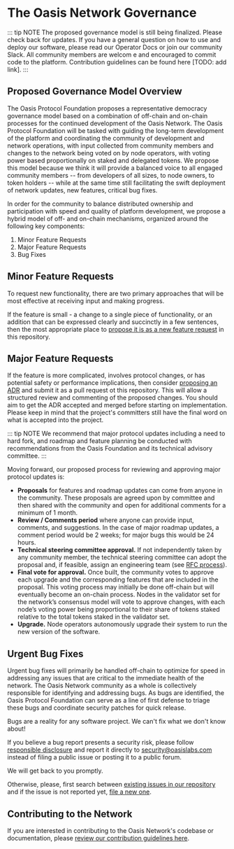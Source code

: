 # The Oasis Network Governance

::: tip NOTE The proposed governance model is still
being finalized. Please check back for updates. If you
have a general question on how to use and deploy our
software, please read our Operator Docs or join our
community Slack. All community members are welcom
e and encouraged to commit code to the platform.
Contribution guidelines can be found here [TODO: add link].
:::

## Proposed Governance Model Overview

The Oasis Protocol Foundation proposes a representative democracy
governance model based on a combination of off-chain and on-chain
processes for the continued development of the Oasis Network. The
Oasis Protocol Foundation will be tasked with guiding the long-term
development of the platform and coordinating the community of
development and network operations, with input collected from
community members and changes to the network being voted on by
node operators, with voting power based proportionally on staked
and delegated tokens. We propose this model because we think it
will provide a balanced voice to all engaged community members
-- from developers of all sizes, to node owners, to token holders
-- while at the same time still facilitating the swift deployment
of network updates, new features, critical bug fixes.

In order for the community to balance distributed ownership and
participation with speed and quality of platform development, we
propose a hybrid model of off- and on-chain mechanisms, organized
around the following key components:

1. Minor Feature Requests
2. Major Feature Requests
3. Bug Fixes

## Minor Feature Requests

To request new functionality, there are two primary approaches
that will be most effective at receiving input and making
progress.

If the feature is small - a change to a single piece of
functionality, or an addition that can be expressed clearly
and succinctly in a few sentences, then the most appropriate
place to [propose it is as a new feature request] in this
repository.

## Major Feature Requests

If the feature is more complicated, involves protocol
changes, or has potential safety or performance implications,
then consider [proposing an ADR] and submit it as a pull request
ot this repository. This will allow a structured review and
commenting of the proposed changes. You should aim to get
the ADR accepted and merged before starting on implementation.
Please keep in mind that the project's committers still have
the final word on what is accepted into the project.

::: tip NOTE
We recommend that major protocol updates including a
need to hard fork, and roadmap and feature planning be conducted
with recommendations from the Oasis Foundation and its technical
advisory committee.
:::

Moving forward, our proposed process for reviewing
and approving major protocol updates is:

- **Proposals** for features and roadmap updates can
come from anyone in the community. These proposals
are agreed upon by committee and then shared with
the community and open for additional comments for
a minimum of 1 month.
- **Review / Comments period** where anyone can provide
input, comments, and suggestions. In the case of major
roadmap updates, a comment period would be 2 weeks;
for major bugs this would be 24 hours.
- **Technical steering committee approval.** If not
independently taken by any community member, the
technical steering committee can adopt the proposal
and, if feasible, assign an engineering team
(see [RFC process]).
- **Final vote for approval.** Once built, the community
votes to approve each upgrade and the corresponding
features that are included in the proposal. This
voting process may initially be done off-chain
but will eventually become an on-chain process.
Nodes in the validator set for the network’s
consensus model will vote to approve changes, with
each node’s voting power being proportional to their
share of tokens staked relative to the total tokens
staked in the validator set.
- **Upgrade.** Node operators autonomously upgrade their
system to run the new version of the software.

## Urgent Bug Fixes

Urgent bug fixes will primarily be handled off-chain
to optimize for speed in addressing any issues that
are critical to the immediate health of the network.
The Oasis Network community as a whole is collectively
responsible for identifying and addressing bugs. As
bugs are identified, the Oasis Protocol Foundation
can serve as a line of first defense to triage these
bugs and coordinate security patches for quick release.

Bugs are a reality for any software project. We
can't fix what we don't know about!

If you believe a bug report presents a security risk,
please follow [responsible disclosure] and report it
directly to [security@oasislabs.com] instead of filing
a public issue or posting it to a public forum.

We will get back to you promptly.

Otherwise, please, first search between [existing
issues in our repository] and if the issue is
not reported yet, [file a new one].

## Contributing to the Network

If you are interested in contributing to the Oasis
Network's codebase or documentation, please [review
our contribution guidelines here].

[propose it is as a new feature request]: https://github.com/oasisprotocol/oasis-core/issues/new?template=feature_request.md
[proposing an ADR]: https://github.com/oasisprotocol/oasis-core/blob/master/docs/adr/index.md
[RFC process]: https://github.com/oasislabs/private-rfcs
[file a new one]: https://github.com/oasisprotocol/oasis-core/issues/new?template=bug_report.md
[responsible disclosure]: https://en.wikipedia.org/wiki/Responsible_disclosure
[security@oasislabs.com]: mailto:security@oasislabs.com
[existing issues in our repository]: https://github.com/oasisprotocol/oasis-core/issues
[review our contribution guidelines here]: https://docs.oasis.dev/operators/contribution-guidelines.html
